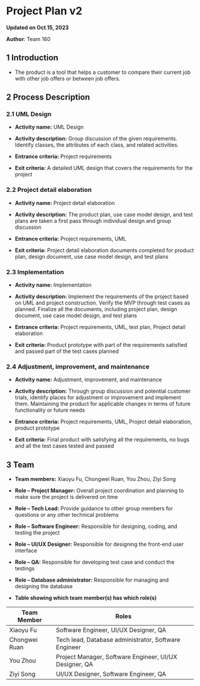 # Project Plan v2
**Updated on Oct.15, 2023**
 
**Author**: Team 160
 
## 1 Introduction 

- The product is a tool that helps a customer to compare their current job with other job offers or between job offers.  
 
## 2 Process Description 
 
### 2.1 UML Design 

 
- **Activity name:** UML Design 

- **Activity description:** Group discussion of the given requirements. Identify classes, the attributes of each class, and related activities. 
- **Entrance criteria:** Project requirements 
- **Exit criteria:** A detailed UML design that covers the requirements for the project 


### 2.2 Project detail elaboration 

- **Activity name:** Project detail elaboration 

- **Activity description:** The product plan, use case model design, and test plans are taken a first pass through individual design and group discussion 
- **Entrance criteria:** Project requirements, UML 
- **Exit criteria:** Project detail elaboration documents completed for product plan, design document, use case model design, and test plans 

 

### 2.3 Implementation 

- **Activity name:** Implementation 

- **Activity description:** Implement the requirements of the project based on UML and project construction. Verify the MVP through test cases as planned. Finalize all the documents, including project plan, design document, use case model design, and test plans 

- **Entrance criteria:** Project requirements, UML, test plan, Project detail elaboration  

- **Exit criteria:** Product prototype with part of the requirements satisfied and passed part of the test cases planned 

 

### 2.4 Adjustment, improvement, and maintenance 

- **Activity name:** Adjustment, improvement, and maintenance 

- **Activity description:** Through group discussion and potential customer trials, identify places for adjustment or improvement and implement them. Maintaining the product for applicable changes in terms of future functionality or future needs 

- **Entrance criteria:** Project requirements, UML, Project detail elaboration, product prototype 
- **Exit criteria:** Final product with satisfying all the requirements, no bugs and all the test cases tested and passed

 

 
## 3 Team 
 
- **Team members:** Xiaoyu Fu, Chongwei Ruan, You Zhou, Ziyi Song   
- **Role – Project Manager:** Overall project coordination and planning to make sure the project is delivered on time 

- **Role – Tech Lead:** Provide guidance to other group members for questions or any other technical problems 

- **Role – Software Engineer:** Responsible for designing, coding, and testing the project 

- **Role – UI/UX Designer:** Responsible for designing the front-end user interface 

- **Role – QA:** Responsible for developing test case and conduct the testings 

- **Role – Database administrator:** Responsible for managing and designing the database 

- **Table showing which team member(s) has which role(s)**

| Team Member | Roles |
| ----------- | ----- |
| Xiaoyu Fu | Software Engineer, UI/UX Designer, QA |
| Chongwei Ruan | Tech lead, Database administrator, Software Engineer |
| You Zhou | Project Manager, Software Engineer, UI/UX Designer, QA |
| Ziyi Song | UI/UX Designer, Software Engineer, QA |